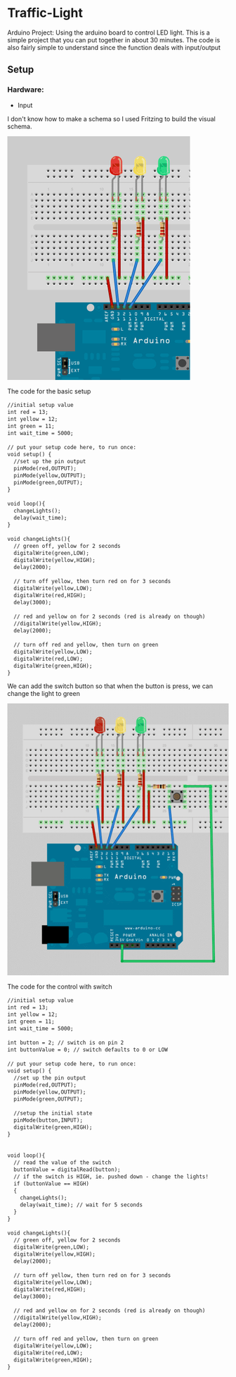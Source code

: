 # Traffic-Light
Arduino Project: Using the arduino board to control LED light. This is a simple project that you can put together in about 30 minutes. The code is also fairly simple to understand since the function deals with input/output

## Setup
### Hardware:
- Input

I don't know how to make a schema so I used Fritzing to build the visual schema.

![Alt text](img/traffic-light-basic.png)

The code for the basic setup
```
//initial setup value
int red = 13;
int yellow = 12;
int green = 11;
int wait_time = 5000;

// put your setup code here, to run once:
void setup() {
  //set up the pin output
  pinMode(red,OUTPUT);
  pinMode(yellow,OUTPUT);
  pinMode(green,OUTPUT);
}

void loop(){
  changeLights();
  delay(wait_time);
}

void changeLights(){
  // green off, yellow for 2 seconds
  digitalWrite(green,LOW);
  digitalWrite(yellow,HIGH);
  delay(2000);

  // turn off yellow, then turn red on for 3 seconds
  digitalWrite(yellow,LOW);
  digitalWrite(red,HIGH);
  delay(3000);

  // red and yellow on for 2 seconds (red is already on though)
  //digitalWrite(yellow,HIGH);
  delay(2000);

  // turn off red and yellow, then turn on green
  digitalWrite(yellow,LOW);
  digitalWrite(red,LOW);
  digitalWrite(green,HIGH);
}
```

We can add the switch button so that when the button is press, we can change the light to green

![Alt text](img/traffic-light-with-switch.png)

The code for the control with switch

```
//initial setup value
int red = 13;
int yellow = 12;
int green = 11;
int wait_time = 5000;

int button = 2; // switch is on pin 2
int buttonValue = 0; // switch defaults to 0 or LOW

// put your setup code here, to run once:
void setup() {
  //set up the pin output
  pinMode(red,OUTPUT);
  pinMode(yellow,OUTPUT);
  pinMode(green,OUTPUT);

  //setup the initial state
  pinMode(button,INPUT);
  digitalWrite(green,HIGH);
}


void loop(){
  // read the value of the switch
  buttonValue = digitalRead(button);
  // if the switch is HIGH, ie. pushed down - change the lights!
  if (buttonValue == HIGH)
  {
    changeLights();
    delay(wait_time); // wait for 5 seconds
  }
}

void changeLights(){
  // green off, yellow for 2 seconds
  digitalWrite(green,LOW);
  digitalWrite(yellow,HIGH);
  delay(2000);

  // turn off yellow, then turn red on for 3 seconds
  digitalWrite(yellow,LOW);
  digitalWrite(red,HIGH);
  delay(3000);

  // red and yellow on for 2 seconds (red is already on though)
  //digitalWrite(yellow,HIGH);
  delay(2000);

  // turn off red and yellow, then turn on green
  digitalWrite(yellow,LOW);
  digitalWrite(red,LOW);
  digitalWrite(green,HIGH);
}
```
